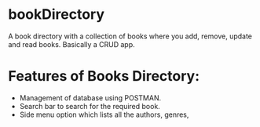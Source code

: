 # bookDirectory
A book directory with a collection of books where you add, remove, update and read books. Basically a CRUD app.

# Features of Books Directory:
- Management of database using POSTMAN.
- Search bar to search for the required book.
- Side menu option which lists all the authors, genres,